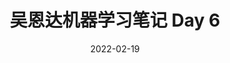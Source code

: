 ---
layout: article
title:  "吴恩达机器学习笔记 Day 6"
date:   2022-02-19
categories: 机器学习
tags: [机器学习,吴恩达]
---